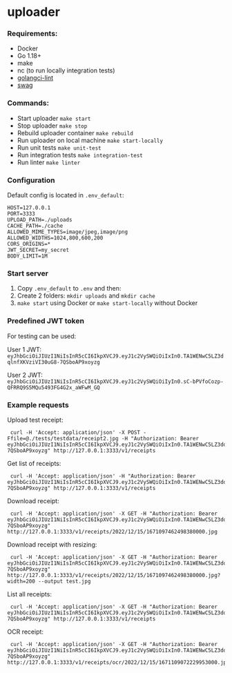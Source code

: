 # uploader

### Requirements:

- Docker
- Go 1.18+
- make
- nc (to run locally integration tests)
- [golangci-lint](https://github.com/golangci/golangci-lint)
- [swag](https://github.com/swaggo/swag)

### Commands:

- Start uploader `make start`
- Stop uploader `make stop`
- Rebuild uploader container `make rebuild`
- Run uploader on local machine `make start-locally`
- Run unit tests `make unit-test`
- Run integration tests `make integration-test`
- Run linter `make linter`

### Configuration

Default config is located in `.env_default`:
```dotenv
HOST=127.0.0.1
PORT=3333
UPLOAD_PATH=./uploads
CACHE_PATH=./cache
ALLOWED_MIME_TYPES=image/jpeg,image/png
ALLOWED_WIDTHS=1024,800,600,200
CORS_ORIGINS=*
JWT_SECRET=my_secret
BODY_LIMIT=1M
```

### Start server

1. Copy `.env_default` to `.env` and then:
2. Create 2 folders: `mkdir uploads` and `mkdir cache`
3. `make start` using Docker or `make start-locally` without Docker

### Predefined JWT token

For testing can be used:

User 1 JWT: `eyJhbGciOiJIUzI1NiIsInR5cCI6IkpXVCJ9.eyJ1c2VySWQiOiIxIn0.TA1WENwC5LZ3dqlnfXKVziVI30uG8-7QSboAP9xoyzg`

User 2 JWT: `eyJhbGciOiJIUzI1NiIsInR5cCI6IkpXVCJ9.eyJ1c2VySWQiOiIyIn0.sC-bPVfoCozp-QFRRQ9S5MQu5493FG4G2x_aWFwM_GQ`

### Example requests

Upload test receipt:
```shell
 curl -H 'Accept: application/json' -X POST -Ffile=@./tests/testdata/receipt2.jpg -H "Authorization: Bearer eyJhbGciOiJIUzI1NiIsInR5cCI6IkpXVCJ9.eyJ1c2VySWQiOiIxIn0.TA1WENwC5LZ3dqlnfXKVziVI30uG8-7QSboAP9xoyzg" http://127.0.0.1:3333/v1/receipts
```

Get list of receipts:
```shell
 curl -H 'Accept: application/json' -H "Authorization: Bearer eyJhbGciOiJIUzI1NiIsInR5cCI6IkpXVCJ9.eyJ1c2VySWQiOiIxIn0.TA1WENwC5LZ3dqlnfXKVziVI30uG8-7QSboAP9xoyzg" http://127.0.0.1:3333/v1/receipts
```

Download receipt:
```shell
 curl -H 'Accept: application/json' -X GET -H "Authorization: Bearer eyJhbGciOiJIUzI1NiIsInR5cCI6IkpXVCJ9.eyJ1c2VySWQiOiIxIn0.TA1WENwC5LZ3dqlnfXKVziVI30uG8-7QSboAP9xoyzg" http://127.0.0.1:3333/v1/receipts/2022/12/15/1671097462498380000.jpg
```

Download receipt with resizing:
```shell
 curl -H 'Accept: application/json' -X GET -H "Authorization: Bearer eyJhbGciOiJIUzI1NiIsInR5cCI6IkpXVCJ9.eyJ1c2VySWQiOiIxIn0.TA1WENwC5LZ3dqlnfXKVziVI30uG8-7QSboAP9xoyzg" http://127.0.0.1:3333/v1/receipts/2022/12/15/1671097462498380000.jpg?width=200 --output test.jpg
```

List all receipts:
```shell
 curl -H 'Accept: application/json' -X GET -H "Authorization: Bearer eyJhbGciOiJIUzI1NiIsInR5cCI6IkpXVCJ9.eyJ1c2VySWQiOiIxIn0.TA1WENwC5LZ3dqlnfXKVziVI30uG8-7QSboAP9xoyzg" http://127.0.0.1:3333/v1/receipts
```

OCR receipt:
```shell
 curl -H 'Accept: application/json' -X GET -H "Authorization: Bearer eyJhbGciOiJIUzI1NiIsInR5cCI6IkpXVCJ9.eyJ1c2VySWQiOiIxIn0.TA1WENwC5LZ3dqlnfXKVziVI30uG8-7QSboAP9xoyzg" http://127.0.0.1:3333/v1/receipts/ocr/2022/12/15/1671109072229953000.jpg
```
